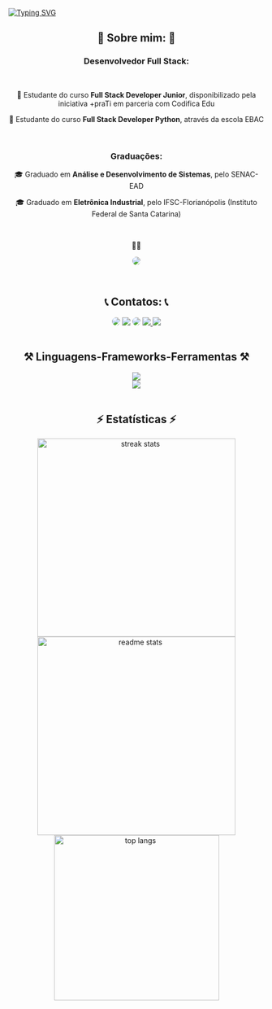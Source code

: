 [![Typing SVG](https://readme-typing-svg.herokuapp.com/?font=Fantasia&color=FF0000&pause=2000&center=true&vCenter=true&width=1000&lines=Olá,+Meu+nome+é+Rafael+Dal+Forno+dos+Santos;Seja+Bem-Vindo!+:%29)](https://git.io/typing-svg)

<h2 align="center">🚀 Sobre mim: 🚀</h2>

<div align="center">
 <h3 align="center">Desenvolvedor Full Stack:</h3><br/>
  
 🌱 Estudante do curso **Full Stack Developer Junior**, disponibilizado pela iniciativa +praTi em parceria com Codifica Edu
 
 🌱 Estudante do curso **Full Stack Developer Python**, através da escola EBAC
 
 <br/>
 
 <h3 align="center">Graduações:</h3>
 
 🎓 Graduado em **Análise e Desenvolvimento de Sistemas**, pelo SENAC-EAD
 
 🎓 Graduado em **Eletrônica Industrial**, pelo IFSC-Florianópolis (Instituto Federal de Santa Catarina)

 <br/>
</div>


<p align="center">👨‍💻</p>
<p align="center"><a href="https://rafaeldalforno.github.io/ProjetoPortfolioMaisPraTi/" target="_blank"><img src="https://img.shields.io/badge/GitHub%20Pages-222222?style=for-the-badge&logo=GitHub%20Pages&logoColor=white" style="border-radius: 30px" target="_blank"></a></p>

<br>

<h2 align="center">📞 Contatos: 📞</h2>

<div align="center"> 
<a href="https://rafaeldalforno.github.io/ProjetoPortfolioMaisPraTi/"><img src="https://img.shields.io/badge/website-white?style=for-the-badge&logo=About.me&logoColor=black" style="border-radius: 30px" target="_blank"></a>
<a href="https://wa.me/5548991020114?text=Ol%C3%A1+Rafael.+Preciso+falar+com+voc%C3%AA."><img src="https://img.shields.io/badge/WhatsApp-25D366?style=for-the-badge&logo=whatsapp&logoColor=white" target="_blank"></a>
<a href="https://www.linkedin.com/in/rafaeldalforno/"><img src="https://img.shields.io/badge/-LinkedIn-%230077B5?style=for-the-badge&logo=linkedin&logoColor=white" style="border-radius: 30px" target="_blank"></a>
<a href="https://www.instagram.com/rafaadalforno/"><img src="https://img.shields.io/badge/-Instagram-%23E4405F?style=for-the-badge&logo=instagram&logoColor=white"</a>
<a href = "mailto:rafa_fln15@hotmail.com"> <img src="https://img.shields.io/badge/-Hotmail-%23333?style=for-the-badge&logo=gmail&logoColor=white" target="_blank"></a>
</div>

<br>

<h2 align="center">⚒️ Linguagens-Frameworks-Ferramentas ⚒️</h2>

<div align="center">
  <img src="https://skillicons.dev/icons?i=vscode,html,css,javascript,bootstrap,git,github" /><br>
  <img src="https://skillicons.dev/icons?i=figma,jquery,sass,less,gulp,grunt" /><br>
</div>

<br>

<h2 align="center">⚡ Estatísticas ⚡</h2>

<div align=center>
  <img width=390 src="https://streak-stats.demolab.com/?user=rafaeldalforno&count_private=true&theme=react&border_radius=10" alt="streak stats"/>
  <img width=390 src="https://github-readme-stats.vercel.app/api?username=rafaeldalforno&count_private=true&show_icons=true&theme=react&rank_icon=github&border_radius=10" alt="readme stats" />
  <br/>
  <img width=325 align="center" src="https://github-readme-stats.vercel.app/api/top-langs/?username=rafaeldalforno&hide=HTML&langs_count=8&layout=compact&theme=react&border_radius=10&size_weight=0.5&count_weight=0.5&exclude_repo=github-readme-stats" alt="top langs" />
</div>

<br/><br/>
